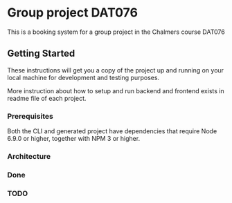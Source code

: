 # Group project DAT076
This is a booking system for a group project in the Chalmers course DAT076

## Getting Started

These instructions will get you a copy of the project up and running on your local machine for development and testing purposes.

More instruction about how to setup and run backend and frontend exists in readme file of each project.
### Prerequisites
Both the CLI and generated project have dependencies that require Node 6.9.0 or higher, together with NPM 3 or higher.

### Architecture
### Done
### TODO
